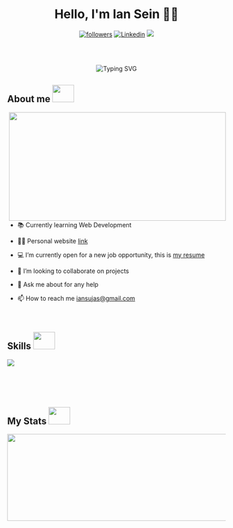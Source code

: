 <div align="center">
<h1 align="center">Hello, I'm Ian Sein 👋🏻</h1>
</div>
  <p align="center">
  <a href="https://github.com/iansein"><img alt="followers" title="Follow me on Github" src="https://img.shields.io/github/followers/iansein?color=2F329C&style=for-the-badge&logo=github&logoColor=2F329C&label=Follow"/></a>
  <a href="https://www.linkedin.com/in/ian-sein/"><img alt="Linkedin" title="Linkedin" src="https://img.shields.io/badge/LinkedIn-0077B5?style=for-the-badge&logo=linkedin&logoColor=white"/></a>
   <a href="mailto:iansujas@gmail.com"><img src="https://img.shields.io/badge/-GMAIL-D14836?style=for-the-badge&logo=Gmail&logoColor=white"/></a>
  </p>
  <br> <br>
<p align="center">
<img src="https://readme-typing-svg.demolab.com?font=Fira+Code&weight=500&size=30&duration=3000&pause=1000&color=2F329C&random=false&width=435&lines=Full-Stack+Web+Developer" alt="Typing SVG" />
</p>

 ##  **About me** <picture><img src = "https://user-images.githubusercontent.com/74038190/238201075-34376b0e-4ae2-4278-9d3d-82e8016a87d6.gif" width = 50px height = 40px></picture>
 <img src="https://user-images.githubusercontent.com/74038190/212750155-3ceddfbd-19d3-40a3-87af-8d329c8323c4.gif" align="right" height="250" width="500">

- 📚 Currently learning Web Development
  
- 👨‍💻 Personal website [link](iansein.netlify.app)
  
- 💻 I’m currently open for a new job opportunity, this is [my resume](https://read.cv/iansein)
  
- 👯 I’m looking to collaborate on projects
  
- 💬 Ask me about for any help

- 📫 How to reach me iansujas@gmail.com
<br> <br> <br>

 ##  **Skills** <picture><img src = "https://user-images.githubusercontent.com/74038190/238201075-34376b0e-4ae2-4278-9d3d-82e8016a87d6.gif" width = 50px height = 40px></picture>
<p align="left"> <a href="https://github.com/thinkright20"><img src="https://skillicons.dev/icons?i=html,css,js,react,angular,express,nodejs,mongodb,jest,vscode,github,git"> </a> </p>
<br> <br> <br>

## My Stats <picture><img src = "https://user-images.githubusercontent.com/74038190/238201075-34376b0e-4ae2-4278-9d3d-82e8016a87d6.gif" width = 50px height = 40px></picture>
<p align="center">
<img src="https://github-readme-stats.vercel.app/api?username=iansein&include_all_commits=true&count_private=true&show_icons=true&line_height=20&title_color=7A7ADB&icon_color=2234AE&text_color=D3D3D3&bg_color=0,000000,130F40" height="200" width="800"/>
</p>


<br>
<br>
<br>
